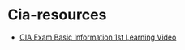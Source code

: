 # Cia-resources

- [CIA Exam Basic Information 1st Learning Video](https://www.youtube.com/watch?v=7dXFLxHMyXo&list=PLOZnYgzd90Nlxz5F-OXAfhjAf8HSejo3e&index=5)
